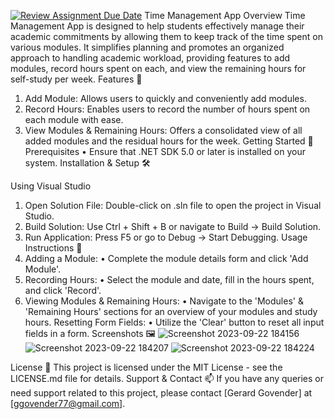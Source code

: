 [![Review Assignment Due Date](https://classroom.github.com/assets/deadline-readme-button-24ddc0f5d75046c5622901739e7c5dd533143b0c8e959d652212380cedb1ea36.svg)](https://classroom.github.com/a/tFiwluF8)
Time Management App
Overview
Time Management App is designed to help students effectively manage their academic commitments by allowing them to keep track of the time spent on various modules. It simplifies planning and promotes an organized approach to handling academic workload, providing features to add modules, record hours spent on each, and view the remaining hours for self-study per week.
Features 🌟
1.	Add Module: Allows users to quickly and conveniently add modules.
2.	Record Hours: Enables users to record the number of hours spent on each module with ease.
3.	View Modules & Remaining Hours: Offers a consolidated view of all added modules and the residual hours for the week.
Getting Started 🚀
Prerequisites
•	Ensure that .NET SDK 5.0 or later is installed on your system.
Installation & Setup 🛠️

Using Visual Studio
1.	Open Solution File: Double-click on .sln file to open the project in Visual Studio.
2.	Build Solution: Use Ctrl + Shift + B or navigate to Build -> Build Solution.
3.	Run Application: Press F5 or go to Debug -> Start Debugging.
Usage Instructions 📘
1.	Adding a Module:
•	Complete the module details form and click 'Add Module'.
2.	Recording Hours:
•	Select the module and date, fill in the hours spent, and click 'Record'.
3.	Viewing Modules & Remaining Hours:
•	Navigate to the 'Modules' & 'Remaining Hours' sections for an overview of your modules and study hours.
Resetting Form Fields:
•	Utilize the 'Clear' button to reset all input fields in a form.
Screenshots 🖼️
![Screenshot 2023-09-22 184156](https://github.com/VCDBN/prog6212-part-1-JohnGerard1/assets/124500120/ec932c0d-fc69-4620-ae5c-8e3efc43feb2)
![Screenshot 2023-09-22 184207](https://github.com/VCDBN/prog6212-part-1-JohnGerard1/assets/124500120/5ba31773-634f-4d1b-a5be-987fb27b5f7a)
![Screenshot 2023-09-22 184224](https://github.com/VCDBN/prog6212-part-1-JohnGerard1/assets/124500120/c75a26c1-62e9-43a0-8a50-92d336abef8d)

License 📝
This project is licensed under the MIT License - see the LICENSE.md file for details.
Support & Contact 📫
If you have any queries or need support related to this project, please contact [Gerard Govender] at [ggovender77@gmail.com].
